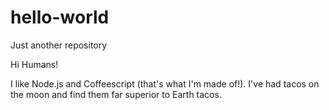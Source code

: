 # hello-world
Just another repository

Hi Humans!

I like Node.js and Coffeescript (that's what I'm made of!).
I've had tacos on the moon and find them far superior to Earth tacos.
